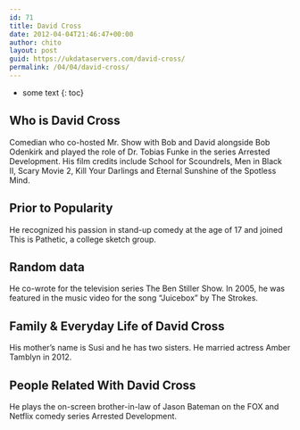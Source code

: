 ```yaml
---
id: 71
title: David Cross
date: 2012-04-04T21:46:47+00:00
author: chito
layout: post
guid: https://ukdataservers.com/david-cross/
permalink: /04/04/david-cross/
---
```


* some text
{: toc}


## Who is  David Cross
                  
                  
                  
Comedian who co-hosted Mr. Show with Bob and David alongside Bob Odenkirk and played the role of Dr. Tobias Funke in the series Arrested Development. His film credits include School for Scoundrels, Men in Black II, Scary Movie 2, Kill Your Darlings and Eternal Sunshine of the Spotless Mind. 
                  
                
                
                
## Prior to Popularity 
                  
                  
                  
He recognized his passion in stand-up comedy at the age of 17 and joined This is Pathetic, a college sketch group. 
                  
                
                
                
## Random data 
                  
                  
                  
He co-wrote for the television series The Ben Stiller Show. In 2005, he was featured in the music video for the song &#8220;Juicebox&#8221; by The Strokes. 
                  
                
                
                
## Family & Everyday Life of David Cross
                  
                  
                  
His mother&#8217;s name is Susi and he has two sisters. He married actress Amber Tamblyn in 2012.
                  
                
                
                
## People Related With  David Cross
                  
                  
                  
He plays the on-screen brother-in-law of Jason Bateman on the FOX and Netflix comedy series Arrested Development. 
                  
                
              
            
          
          
          
    
    
  
